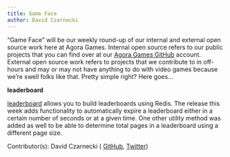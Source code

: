```yaml
---
title: Game Face
author: David Czarnecki
---
```

“Game Face” will be our weekly round-up of our internal and external open source work here at Agora Games. Internal open source refers to our public projects that you can find over at our [Agora Games GitHub](https://github.com/agoragames/) account. External open source work refers to projects that we contribute to in off-hours and may or may not have anything to do with video games because we’re swell folks like that. Pretty simple right? Here goes…

 **leaderboard**

 [leaderboard](https://github.com/agoragames/leaderboard/) allows you to build leaderboards using Redis. The release this week adds functionality to automatically expire a leaderboard either in a certain number of seconds or at a given time. One other utility method was added as well to be able to determine total pages in a leaderboard using a different page size.

 Contributor(s): David Czarnecki ( [GitHub](https://github.com/czarneckid/), [Twitter](https://twitter.com/#%21/czarneckid))

  

  
